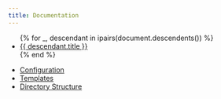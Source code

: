 ```yaml
---
title: Documentation
---
```


<ul>
  {% for _, descendant in ipairs(document.descendents()) %}
    <li><a href="{{ descendant.url }}">{{ descendant.title }}</a></li>
  {% end %}
</ul>

- [Configuration](configuration/)
- [Templates](templates/)
- [Directory Structure](directory-structure/)
